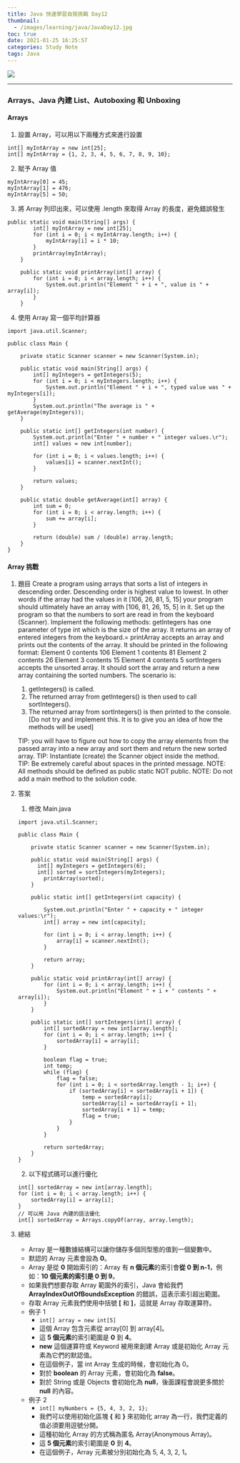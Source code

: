 ```yaml
---
title: Java 快速學習自我挑戰 Day12
thumbnail:
  - /images/learning/java/JavaDay12.jpg
toc: true
date: 2021-01-25 16:25:57
categories: Study Note
tags: Java
---
```

<img src="/images/learning/java/JavaDay12.jpg">

***
### Arrays、Java 內建 List、Autoboxing 和 Unboxing
#### Arrays
1. 設置 Array，可以用以下兩種方式來進行設置
```
int[] myIntArray = new int[25];
int[] myIntArray = {1, 2, 3, 4, 5, 6, 7, 8, 9, 10};
```
2. 賦予 Array 值
```
myIntArray[0] = 45;
myIntArray[1] = 476;
myIntArray[5] = 50;
```
3. 將 Array 列印出來，可以使用 .length 來取得 Array 的長度，避免錯誤發生
```
public static void main(String[] args) {
	    int[] myIntArray = new int[25];
        for (int i = 0; i < myIntArray.length; i++) {
            myIntArray[i] = i * 10;
        }
        printArray(myIntArray);
    }

    public static void printArray(int[] array) {
        for (int i = 0; i < array.length; i++) {
            System.out.println("Element " + i + ", value is " + array[i]);
        }
    }
```
4. 使用 Array 寫一個平均計算器
```
import java.util.Scanner;

public class Main {

    private static Scanner scanner = new Scanner(System.in);

    public static void main(String[] args) {
        int[] myIntegers = getIntegers(5);
        for (int i = 0; i < myIntegers.length; i++) {
            System.out.println("Element " + i + ", typed value was " + myIntegers[i]);
        }
        System.out.println("The average is " + getAverage(myIntegers));
    }

    public static int[] getIntegers(int number) {
        System.out.println("Enter " + number + " integer values.\r");
        int[] values = new int[number];

        for (int i = 0; i < values.length; i++) {
            values[i] = scanner.nextInt();
        }

        return values;
    }

    public static double getAverage(int[] array) {
        int sum = 0;
        for (int i = 0; i < array.length; i++) {
            sum += array[i];
        }

        return (double) sum / (double) array.length;
    }
}
```
#### Array 挑戰
1. 題目
    Create a program using arrays that sorts a list of integers in descending order.
    Descending order is highest value to lowest.
    In other words if the array had the values in it [106, 26, 81, 5, 15] your program should ultimately have an array with [106, 81, 26, 15, 5] in it.
    Set up the program so that the numbers to sort are read in from the keyboard (Scanner).
    Implement the following methods: 
    getIntegers has one parameter of type int which is the size of the array. It returns an array of entered integers from the keyboard.=
    printArray accepts an array and prints out the contents of the array. It should be printed in the following format:
    Element 0 contents 106
    Element 1 contents 81
    Element 2 contents 26
    Element 3 contents 15
    Element 4 contents 5
    sortIntegers accepts the unsorted array. It should sort the array and return a new array containing the sorted numbers.
    The scenario is:

    1. getIntegers() is called.
    2. The returned array from getIntegers() is then used to call sortIntegers().
    3. The returned array from sortIntegers() is then printed to the console.
    [Do not try and implement this. It is to give you an idea of how the methods will be used]
    
    TIP: you will have to figure out how to copy the array elements from the passed array into a new array and sort them and return the new sorted array.
    TIP: Instantiate (create) the Scanner object inside the method.
    TIP: Be extremely careful about spaces in the printed message.
    NOTE: All methods should be defined as public static NOT public.
    NOTE: Do not add a main method to the solution code.
2. 答案
    1. 修改 Main.java
    ```
    import java.util.Scanner;

    public class Main {

        private static Scanner scanner = new Scanner(System.in);

        public static void main(String[] args) {
          int[] myIntegers = getIntegers(6);
          int[] sorted = sortIntegers(myIntegers);
            printArray(sorted);
        }

        public static int[] getIntegers(int capacity) {
            
            System.out.println("Enter " + capacity + " integer values:\r");
            int[] array = new int[capacity];

            for (int i = 0; i < array.length; i++) {
                array[i] = scanner.nextInt();
            }

            return array;
        }

        public static void printArray(int[] array) {
            for (int i = 0; i < array.length; i++) {
                System.out.println("Element " + i + " contents " + array[i]);
            }
        }

        public static int[] sortIntegers(int[] array) {
            int[] sortedArray = new int[array.length];
            for (int i = 0; i < array.length; i++) {
                sortedArray[i] = array[i];
            }

            boolean flag = true;
            int temp;
            while (flag) {
                flag = false;
                for (int i = 0; i < sortedArray.length - 1; i++) {
                    if (sortedArray[i] < sortedArray[i + 1]) {
                        temp = sortedArray[i];
                        sortedArray[i] = sortedArray[i + 1];
                        sortedArray[i + 1] = temp;
                        flag = true;
                    }
                }
            }

            return sortedArray;
        }
    }
    ```
    2. 以下程式碼可以進行優化
    ```
    int[] sortedArray = new int[array.length];
    for (int i = 0; i < array.length; i++) {
        sortedArray[i] = array[i];
    }
    // 可以用 Java 內建的語法優化
    int[] sortedArray = Arrays.copyOf(array, array.length);
    ```
3. 總結
    - Array 是一種數據結構可以讓你儲存多個同型態的值到一個變數中。
    - 默認的 Array 元素會設為 **0**。
    - Array 是從 **0** 開始索引的：Array 有 **n 個元素**的索引會**從 0 到 n-1**，例如：**10 個元素的索引是 0 到 9**。
    - 如果我們想要存取 Array 範圍外的索引，Java 會給我們 **ArrayIndexOutOfBoundsException** 的錯誤，這表示索引超出範圍。
    - 存取 Array 元素我們使用中括號 **[** 和 **]**，這就是 Array 存取運算符。
    - 例子 1
      - `int[] array = new int[5]`
      - 這個 Array 包含元素從 array[0] 到 array[4]。
      - 這 **5 個元素**的索引範圍是 **0** 到 **4**。
      - **new** 這個運算符或 Keyword 被用來創建 Array 或是初始化 Array 元素為它們的默認值。
      - 在這個例子，當 int Array 生成的時候，會初始化為 0。
      - 對於 **boolean** 的 Array 元素，會初始化為 **false**。
      - 對於 String 或是 Objects 會初始化為 **null**，後面課程會說更多關於 **null** 的內容。
    - 例子 2
      - `int[] myNumbers = {5, 4, 3, 2, 1};`
      - 我們可以使用初始化區塊 **{** 和 **}** 來初始化 array 為一行，我們定義的值必須要用逗號分開。
      - 這種初始化 Array 的方式稱為匿名 Array(Anonymous Array)。
      - 這 **5 個元素**的索引範圍是 **0** 到 **4**。
      - 在這個例子，Array 元素被分別初始化為 5, 4, 3, 2, 1。



